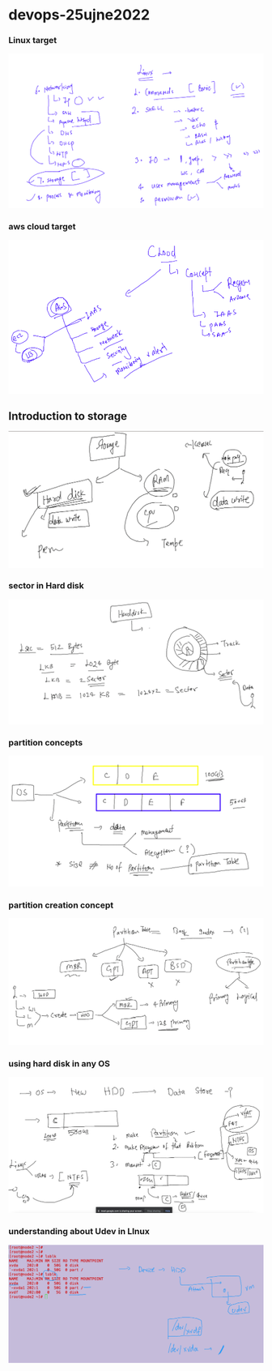 # devops-25ujne2022

### Linux target 

<img src="ln.png" />

### aws cloud target 

<img src="cl.png" />

## Introduction to storage 

<img src="st.png">

### sector in Hard disk 

<img src="sector.png">

### partition concepts 

<img src="part1.png">

### partition creation concept 

<img src="pt.png">

###  using hard disk in any OS 

<img src="disk.png">

### understanding about Udev in LInux 

<img src="udev.png">


